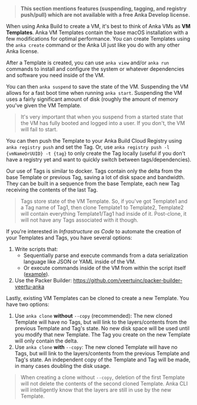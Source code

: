 > **This section mentions features (suspending, tagging, and registry push/pull) which are not available with a free Anka Develop license.**

When using Anka Build to create a VM, it's best to think of Anka VMs as **VM Templates**. Anka VM Templates contain the base macOS installation with a few modifications for optimal performance. You can create Templates using the `anka create` command or the Anka UI just like you do with any other Anka license.

After a Template is created, you can use `anka view` and/or `anka run` commands to install and configure the system or whatever dependencies and software you need inside of the VM.

You can then `anka suspend` to save the state of the VM. Suspending the VM allows for a fast boot time when running `anka start`. Suspending the VM uses a fairly significant amount of disk (roughly the amount of memory you've given the VM Template.

> It's very important that when you suspend from a started state that the VM has fully booted and logged into a user. If you don't, the VM will fail to start.

You can then push the Template to your Anka Build Cloud Registry using `anka registry push` and set the Tag. Or, use `anka registry push -l {vmNameOrUUID} -t {tag}` to only create the Tag locally (useful if you don't have a registry yet and want to quickly switch between tags/dependencies).

Our use of Tags is similar to docker. Tags contain only the delta from the base Template or previous Tag, saving a lot of disk space and bandwidth. They can be built in a sequence from the base Template, each new Tag receiving the contents of the last Tag.

> Tags store state of the VM Template. So, if you've got Template1 and a Tag name of Tag1, then clone Template1 to Template2, Template2 will contain everything Template1/Tag1 had inside of it. Post-clone, it will not have any Tags associated with it though.

If you're interested in _Infrastructure as Code_ to automate the creation of your Templates and Tags, you have several options:

1. Write scripts that:
    - Sequentially parse and execute commands from a data serialization language like JSON or YAML inside of the VM.
    - Or execute commands inside of the VM from within the script itself ([example](https://github.com/veertuinc/getting-started/blob/master/ANKA_BUILD_CLOUD/create-tags.bash)).
2. Use the Packer Builder: https://github.com/veertuinc/packer-builder-veertu-anka

Lastly, existing VM Templates can be cloned to create a new Template. You have two options:

1. Use `anka clone` **without** `--copy` (recommended): The new cloned Template will have no Tags, but will link to the layers/contents from the previous Template and Tag's state. No new disk space will be used until you modify that new Template. The Tag you create on the new Template will only contain the delta.
2. Use `anka clone` **with** `--copy`: The new cloned Template will have no Tags, but will link to the layers/contents from the previous Template and Tag's state. An independent copy of the Template and Tag will be made, in many cases doubling the disk usage.

> When creating a clone without `--copy`, deletion of the first Template will not delete the contents of the second cloned Template. Anka CLI will intelligently know that the layers are still in use by the new Template.

